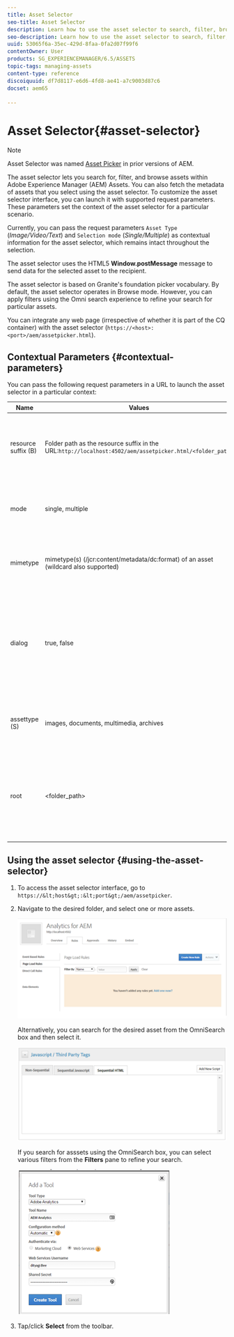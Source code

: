 ```yaml
---
title: Asset Selector
seo-title: Asset Selector
description: Learn how to use the asset selector to search, filter, browse, and fetch metadata for assets within Adobe Experience Manager (AEM) Assets. Also learn how to customize the asset selector interface.
seo-description: Learn how to use the asset selector to search, filter, browse, and fetch metadata for assets within Adobe Experience Manager (AEM) Assets. Also learn how to customize the asset selector interface.
uuid: 53065f6a-35ec-429d-8faa-0fa2d07f99f6
contentOwner: User
products: SG_EXPERIENCEMANAGER/6.5/ASSETS
topic-tags: managing-assets
content-type: reference
discoiquuid: df7d8117-e6d6-4fd8-ae41-a7c9003d87c6
docset: aem65

---
```


# Asset Selector{#asset-selector}

>[!NOTE]
>
>Asset Selector was named [Asset Picker](https://helpx.adobe.com/experience-manager/6-2/help/assets/asset-picker.html) in prior versions of AEM.

The asset selector lets you search for, filter, and browse assets within Adobe Experience Manager (AEM) Assets. You can also fetch the metadata of assets that you select using the asset selector. To customize the asset selector interface, you can launch it with supported request parameters. These parameters set the context of the asset selector for a particular scenario.

Currently, you can pass the request parameters `Asset Type` (*Image/Video/Text*) and `Selection mode` (*Single/Multiple*) as contextual information for the asset selector, which remains intact throughout the selection.

The asset selector uses the HTML5 **Window.postMessage** message to send data for the selected asset to the recipient.

The asset selector is based on Granite's foundation picker vocabulary. By default, the asset selector operates in Browse mode. However, you can apply filters using the Omni search experience to refine your search for particular assets.

You can integrate any web page (irrespective of whether it is part of the CQ container) with the asset selector (`https://<host>:<port>/aem/assetpicker.html`).

## Contextual Parameters {#contextual-parameters}

You can pass the following request parameters in a URL to launch the asset selector in a particular context:

| Name                | Values                                                                                                 | Example                                                                                                                                                                                                                                                                    | Purpose                                                                                                                                                                                             |
|---------------------|--------------------------------------------------------------------------------------------------------|----------------------------------------------------------------------------------------------------------------------------------------------------------------------------------------------------------------------------------------------------------------------------|-----------------------------------------------------------------------------------------------------------------------------------------------------------------------------------------------------|
| resource suffix (B) | Folder path as the resource suffix in the URL:`http://localhost:4502/aem/assetpicker.html/<folder_path>` | To launch the asset selector with a particular folder selected, for example with the folder /content/dam/we-retail/en/activities, selected, the URL should be of the form: `http://localhost:4502/aem/assetpicker.html/content/dam/we-retail/en/activities?assettype=images` | If you require a particular folder to be selected when the asset selector is launched, passed it as a resource suffix.                                                                              |
| mode                | single, multiple                                                                                       | `http://localhost:4502/aem/assetpicker.html?mode=multiple`  `http://localhost:4502/aem/assetpicker.html?mode=single`                                                                                                                                                             | In multiple mode, you can select several assets simultaneously using the asset selector.                                                                                                            |
| mimetype            | mimetype(s) (/jcr:content/metadata/dc:format) of an asset (wildcard also supported)                    | `http://localhost:4502/aem/assetpicker.html?mimetype=image/png`  `http://localhost:4502/aem/assetpicker.html?mimetype=*png`  `http://localhost:4502/aem/assetpicker.html?mimetype=*presentation`  `http://localhost:4502/aem/assetpicker.html?mimetype=*presentation&mimetype=*png`     | Use it to filter assets based on MIME type(s)                                                                                                                                                       |
| dialog              | true, false                                                                                            | `http://localhost:4502/aem/assetpicker.html?dialog=true`                                                                                                                                                                                                                     | Use these parameters to open the asset selector as Granite Dialog. This option is only applicable when you launch the asset selector through Granite Path Field, and configure it as pickerSrc URL. |
| assettype (S)       | images, documents, multimedia, archives                                                                | http://`localhost:4502/aem/assetpicker.html?assettype=images`  `http://localhost:4502/aem/assetpicker.html?assettype=documents`  `http://localhost:4502/aem/assetpicker.html?assettype=multimedia`  `http://localhost:4502/aem/assetpicker.html?assettype=archives`                      | Use this option to filter asset types based on the value passed.                                                                                                                                    |
| root                | <folder_path>                                                                                          | `http://localhost:4502/aem/assetpicker.html?assettype=images&root=/content/dam/we-retail/en/activities`                                                                                                                                                                      | Use this option to specify the root folder for the asset selector. In this case, the asset selector lets you select only child assets (direct/indirect) under the root folder.                      |

## Using the asset selector {#using-the-asset-selector}

1. To access the asset selector interface, go to `https://&lt;host&gt;:&lt;port&gt;/aem/assetpicker`.
1. Navigate to the desired folder, and select one or more assets.

   ![chlimage_1-194](assets/chlimage_1-194.png)

   Alternatively, you can search for the desired asset from the OmniSearch box and then select it.

   ![chlimage_1-195](assets/chlimage_1-195.png)

   If you search for asssets using the OmniSearch box, you can select various filters from the **Filters** pane to refine your search.

   ![chlimage_1-196](assets/chlimage_1-196.png)

1. Tap/click **Select** from the toolbar.

